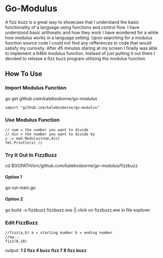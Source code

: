 # Go-Modulus

A fizz buzz is a great way to showcase that I understand the basic functionality of a language using functions and control flow. I have understood basic arithmatic and how they work I have wondered for a while how modulus works in a language setting. Upon searching for a modulus function source code I could not find any refferences to code that would satisfy my curiosity. After 45 minutes staring at my screen I finally was able to implement a 64bit modulus function. Instead of just putting it out there I decided to release a fizz buzz program utilizing the modulus function.
## How To Use
### Import Modulus Function

go get github.com/kalebosborne/go-modulus

    import "github.com/kalebosborne/go-modulus"

### Use Modulus Function

    // num = the number you want to divide
    // div = the number you want to divide by
    x := mod.Modulus(num,div)
    fmt.Println(x) //
    
    

### Try It Out In FizzBuzz
cd $GOPATH/src/github.com/kalebosborne/go-modulus/fizzbuzz
#### Option 1
go run main.go

#### Option 2

go build -o fizzbuzz
fizzbuzz.exe || click on fizzbuzz.exe in file explorer


### Edit FizzBuzz

    //fizz(a,b) a = starting number b = ending number
    //eg...
    fizz(0,10)
    
 output:
 **1
2
fizz
4
buzz
fizz
7
8
fizz
buzz**
